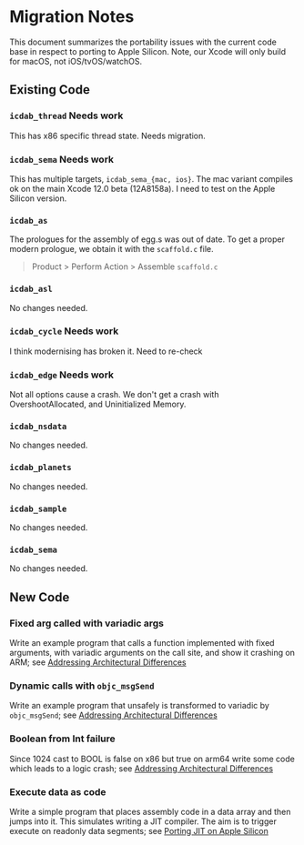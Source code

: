 # Migration Notes

This document summarizes the portability issues with the current code base in respect to porting
to Apple Silicon.  Note, our Xcode will only build for macOS, not iOS/tvOS/watchOS.

## Existing Code

### `icdab_thread` Needs work

This has x86 specific thread state.  Needs migration.

### `icdab_sema` Needs work

This has multiple targets, `icdab_sema_{mac, ios}`.  The mac variant compiles ok on the main Xcode 12.0 beta (12A8158a).  I need to test on the Apple Silicon version.

### `icdab_as`

The prologues for the assembly of egg.s was out of date.  To get a proper modern prologue, we obtain it with the `scaffold.c` file.
>  Product > Perform Action > Assemble `scaffold.c`

### `icdab_asl`

No changes needed.

### `icdab_cycle` Needs work

I think modernising has broken it.  Need to re-check

### `icdab_edge` Needs work

Not all options cause a crash.  We don't get a crash with OvershootAllocated, and Uninitialized Memory.

### `icdab_nsdata`

No changes needed.

### `icdab_planets`

No changes needed.

### `icdab_sample`

No changes needed.

### `icdab_sema`

No changes needed.

## New Code

### Fixed arg called with variadic args

Write an example program that calls a function implemented with fixed arguments, with variadic arguments on the call site, and show it crashing on ARM; see [Addressing Architectural Differences](https://developer.apple.com/documentation/apple_silicon/addressing_architectural_differences_in_your_macos_code)

### Dynamic calls with `objc_msgSend`

Write an example program that unsafely is transformed to variadic by `objc_msgSend`; see [Addressing Architectural Differences](https://developer.apple.com/documentation/apple_silicon/addressing_architectural_differences_in_your_macos_code)

### Boolean from Int failure

Since 1024 cast to BOOL is false on x86 but true on arm64 write some code which leads to a logic crash; see [Addressing Architectural Differences](https://developer.apple.com/documentation/apple_silicon/addressing_architectural_differences_in_your_macos_code)

### Execute data as code

Write a simple program that places assembly code in a data array and then jumps into it.  This simulates writing a JIT compiler.  The aim is to trigger execute on readonly data segments; see [Porting JIT on Apple Silicon](https://developer.apple.com/documentation/apple_silicon/porting_just-in-time_compilers_to_apple_silicon)
